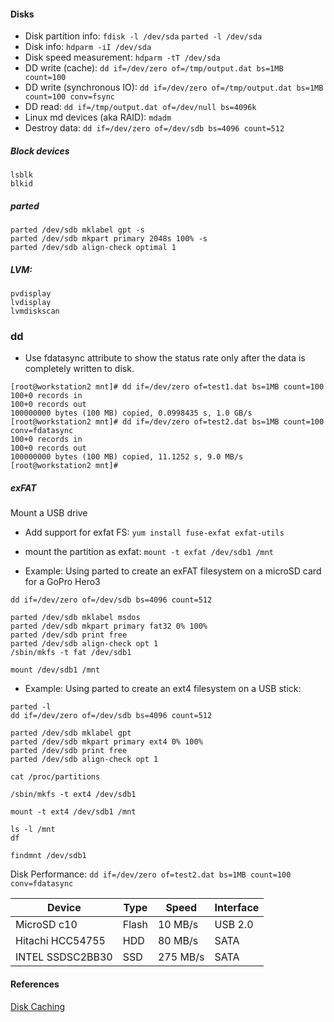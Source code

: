 
#### Disks
- Disk partition info: `fdisk -l /dev/sda`  `parted -l /dev/sda`  
- Disk info: `hdparm -iI /dev/sda`
- Disk speed measurement: `hdparm -tT /dev/sda`  
- DD write (cache): `dd if=/dev/zero of=/tmp/output.dat bs=1MB count=100`  
- DD write (synchronous IO): `dd if=/dev/zero of=/tmp/output.dat bs=1MB count=100 conv=fsync`  
- DD read:  `dd if=/tmp/output.dat of=/dev/null bs=4096k`  
- Linux md devices (aka RAID): `mdadm`
- Destroy data: `dd if=/dev/zero of=/dev/sdb bs=4096 count=512`

##### Block devices
```
lsblk
blkid
```

##### parted

```
parted /dev/sdb mklabel gpt -s
parted /dev/sdb mkpart primary 2048s 100% -s
parted /dev/sdb align-check optimal 1

```


##### LVM:
```
pvdisplay
lvdisplay
lvmdiskscan
```

### dd

- Use fdatasync attribute to show the status rate only after the data is completely written to disk.
```
[root@workstation2 mnt]# dd if=/dev/zero of=test1.dat bs=1MB count=100
100+0 records in
100+0 records out
100000000 bytes (100 MB) copied, 0.0998435 s, 1.0 GB/s
[root@workstation2 mnt]# dd if=/dev/zero of=test2.dat bs=1MB count=100 conv=fdatasync
100+0 records in
100+0 records out
100000000 bytes (100 MB) copied, 11.1252 s, 9.0 MB/s
[root@workstation2 mnt]# 
```

##### exFAT

Mount a USB drive

- Add support for exfat FS: `yum install fuse-exfat exfat-utils`
- mount the partition as exfat: `mount -t exfat /dev/sdb1 /mnt`

- Example: Using parted to create an exFAT filesystem on a microSD card for a GoPro Hero3
```
dd if=/dev/zero of=/dev/sdb bs=4096 count=512

parted /dev/sdb mklabel msdos
parted /dev/sdb mkpart primary fat32 0% 100%
parted /dev/sdb print free
parted /dev/sdb align-check opt 1
/sbin/mkfs -t fat /dev/sdb1

mount /dev/sdb1 /mnt

```

- Example: Using parted to create an ext4 filesystem on a USB stick:
```
parted -l
dd if=/dev/zero of=/dev/sdb bs=4096 count=512

parted /dev/sdb mklabel gpt
parted /dev/sdb mkpart primary ext4 0% 100%
parted /dev/sdb print free
parted /dev/sdb align-check opt 1

cat /proc/partitions

/sbin/mkfs -t ext4 /dev/sdb1

mount -t ext4 /dev/sdb1 /mnt

ls -l /mnt
df

findmnt /dev/sdb1
```

Disk Performance:  `dd if=/dev/zero of=test2.dat bs=1MB count=100 conv=fdatasync`

| Device | Type | Speed | Interface |
|--------|------|-------|-----------|
| MicroSD c10 | Flash |  10 MB/s | USB 2.0|
| Hitachi HCC54755 | HDD | 80 MB/s | SATA |
| INTEL SSDSC2BB30 | SSD | 275 MB/s | SATA |

#### References
[Disk Caching](http://www.linuxatemyram.com/index.html)
